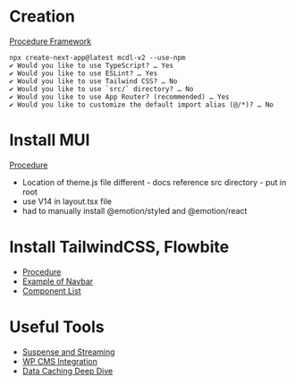 # Creation
[Procedure Framework](https://nextjs.org/learn/dashboard-app/getting-started)

```
npx create-next-app@latest mcdl-v2 --use-npm 
✔ Would you like to use TypeScript? … Yes
✔ Would you like to use ESLint? … Yes
✔ Would you like to use Tailwind CSS? … No
✔ Would you like to use `src/` directory? … No 
✔ Would you like to use App Router? (recommended) … Yes
✔ Would you like to customize the default import alias (@/*)? … No
```

# Install MUI
[Procedure](https://mui.com/material-ui/integrations/nextjs/)

* Location of theme.js file different - docs reference src directory - put in root
* use V14 in layout.tsx file
* had to manually install @emotion/styled and @emotion/react


# Install TailwindCSS, Flowbite

* [Procedure](https://flowbite.com/docs/getting-started/next-js/)
* [Example of Navbar](https://www.flowbite-react.com/docs/components/navbar)
* [Component List](https://github.com/themesberg/flowbite-react)

# Useful Tools
* [Suspense and Streaming](https://nextjs.org/learn/dashboard-app/streaming)
* [WP CMS Integration](https://vercel.com/guides/wordpress-with-vercel)
* [Data Caching Deep Dive](https://github.com/vercel/next.js/discussions/54075)
